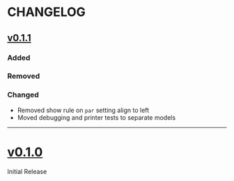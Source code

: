 # CHANGELOG

## [v0.1.1](https://github.com/jamesxx/springer-spaniel/releases/tags/v0.1.1)

### Added

### Removed

### Changed
- Removed show rule on `par` setting align to left
- Moved debugging and printer tests to separate models

---
# [v0.1.0](https://github.com/jamesxx/springer-spaniel/releases/tags/v0.1.0)
Initial Release
